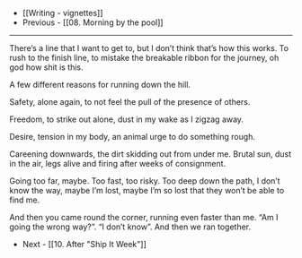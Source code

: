 - [[Writing - vignettes]]
- Previous - [[08. Morning by the pool]]

---

There’s a line that I want to get to, but I don’t think that’s how this works. To rush to the finish line, to mistake the breakable ribbon for the journey, oh god how shit is this.

A few different reasons for running down the hill.

Safety, alone again, to not feel the pull of the presence of others.

Freedom, to strike out alone, dust in my wake as I zigzag away.

Desire, tension in my body, an animal urge to do something rough.

Careening downwards, the dirt skidding out from under me. Brutal sun, dust in the air, legs alive and firing after weeks of consignment.

Going too far, maybe. Too fast, too risky. Too deep down the path, I don’t know the way, maybe I’m lost, maybe I’m so lost that they won’t be able to find me.

And then you came round the corner, running even faster than me. “Am I going the wrong way?”. “I don’t know”. And then we ran together.


- Next - [[10. After "Ship It Week"]]